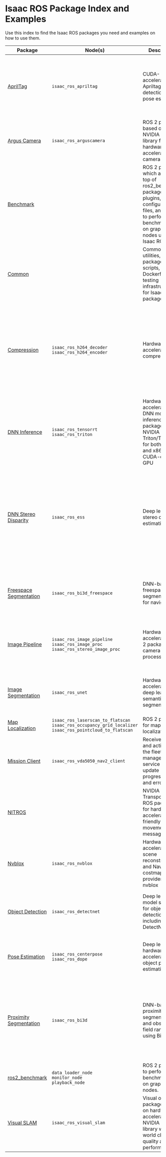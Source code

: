 # Isaac ROS Package Index and Examples

Use this index to find the Isaac ROS packages you need and examples on how to use them.

| Package                                                                                        | Node(s)                                                                                                             | Description                                                                                                                                                     | Examples                                                                                                                                                                                                                                                                                                                                                                                                                                                                                                                                                                                                                                            |
| ---------------------------------------------------------------------------------------------- | ------------------------------------------------------------------------------------------------------------------- | --------------------------------------------------------------------------------------------------------------------------------------------------------------- | --------------------------------------------------------------------------------------------------------------------------------------------------------------------------------------------------------------------------------------------------------------------------------------------------------------------------------------------------------------------------------------------------------------------------------------------------------------------------------------------------------------------------------------------------------------------------------------------------------------------------------------------------- |
| [AprilTag](https://github.com/NVIDIA-ISAAC-ROS/isaac_ros_apriltag)                             | `isaac_ros_apriltag`                                                                                                | CUDA-accelerated Apriltag detection and pose estimation.                                                                                                        | [AprilTag Detection with USB Camera](https://github.com/NVIDIA-ISAAC-ROS/isaac_ros_apriltag/blob/main/docs/tutorial-usb-cam.md) <br> [AprilTag Detection with Isaac Sim](https://github.com/NVIDIA-ISAAC-ROS/isaac_ros_apriltag/blob/main/docs/tutorial-isaac-sim.md) <br> [NITROS-Accelerated AprilTag Detection](https://github.com/NVIDIA-ISAAC-ROS/isaac_ros_apriltag/blob/main/docs/tutorial-nitros-graph.md)                                                                                                                                                                                                                                  |
| [Argus Camera](https://github.com/NVIDIA-ISAAC-ROS/isaac_ros_argus_camera)                     | `isaac_ros_arguscamera`                                                                                             | ROS 2 packages based on NVIDIA libArgus library for hardware-accelerated CSI camera support.                                                                    | --                                                                                                                                                                                                                                                                                                                                                                                                                                                                                                                                                                                                                                                  |
| [Benchmark](https://github.com/NVIDIA-ISAAC-ROS/isaac_ros_benchmark)                           |                                                                                                                     | ROS 2 package which adds on top of ros2_benchmark package plugins, configuration files, and scripts to perform benchmarking on graphs of nodes using Isaac ROS. | --                                                                                                                                                                                                                                                                                                                                                                                                                                                                                                                                                                                                                                                  |
| [Common](https://github.com/NVIDIA-ISAAC-ROS/isaac_ros_common)                                 |                                                                                                                     | Common utilities, packages, scripts, Dockerfiles, and testing infrastructure for Isaac ROS packages.                                                            | --                                                                                                                                                                                                                                                                                                                                                                                                                                                                                                                                                                                                                                                  |
| [Compression](https://github.com/NVIDIA-ISAAC-ROS/isaac_ros_compression)                       | `isaac_ros_h264_decoder` <br> `isaac_ros_h264_encoder`                                                              | Hardware accelerated data compression                                                                                                                           | [H.264 Encoding data from a RealSense camera](https://github.com/NVIDIA-ISAAC-ROS/isaac_ros_compression/blob/main/docs/tutorial-realsense-encoder.md) <br> [NITROS-Accelerated H.264 Compression](https://github.com/NVIDIA-ISAAC-ROS/isaac_ros_compression/blob/main/docs/tutorial-nitros-graph.md) <br> [Decoding Isaac ROS-encoded H.264 on non-NVIDIA systems](https://github.com/NVIDIA-ISAAC-ROS/isaac_ros_compression/blob/main/docs/tutorial-compatible-decode.md)                                                                                                                                                                          |
| [DNN Inference](https://github.com/NVIDIA-ISAAC-ROS/isaac_ros_dnn_inference)                   | `isaac_ros_tensorrt` <br> `isaac_ros_triton`                                                                        | Hardware-accelerated DNN model inference ROS 2 packages using NVIDIA Triton/TensorRT for both Jetson and x86_64 with CUDA-capable GPU                           | --                                                                                                                                                                                                                                                                                                                                                                                                                                                                                                                                                                                                                                                  |
| [DNN Stereo Disparity](https://github.com/NVIDIA-ISAAC-ROS/isaac_ros_dnn_stereo_disparity)     | `isaac_ros_ess`                                                                                                     | Deep learned stereo disparity estimation                                                                                                                        | [DNN Stereo Disparity with a RealSense camera](https://github.com/NVIDIA-ISAAC-ROS/isaac_ros_dnn_stereo_disparity/blob/main/docs/tutorial-ess-realsense.md) <br> [DNN Stereo Disparity with Isaac Sim](https://github.com/NVIDIA-ISAAC-ROS/isaac_ros_dnn_stereo_disparity/blob/main/docs/tutorial-isaac-sim.md) <br> [Generating disparity maps from a stereo pair of image files](https://github.com/NVIDIA-ISAAC-ROS/isaac_ros_dnn_stereo_disparity/blob/main/docs/visualize-image.md) <br> [NITROS-Accelerated DNN Stereo Disparity](https://github.com/NVIDIA-ISAAC-ROS/isaac_ros_dnn_stereo_disparity/blob/main/docs/tutorial-nitros-graph.md) |
| [Freespace Segmentation](https://github.com/NVIDIA-ISAAC-ROS/isaac_ros_freespace_segmentation) | `isaac_ros_bi3d_freespace`                                                                                          | DNN-based freespace segmentation for navigation                                                                                                                 | [Freespace Segmentation using a RealSense camera](https://github.com/NVIDIA-ISAAC-ROS/isaac_ros_freespace_segmentation/blob/main/docs/tutorial-bi3d-freespace-realsense.md) <br> [Freespace Segmentation with Isaac Sim](https://github.com/NVIDIA-ISAAC-ROS/isaac_ros_freespace_segmentation/blob/main/docs/tutorial-bi3d-freespace-isaac-sim.md)                                                                                                                                                                                                                                                                                                  |
| [Image Pipeline](https://github.com/NVIDIA-ISAAC-ROS/isaac_ros_image_pipeline)                 | `isaac_ros_image_pipeline` <br> `isaac_ros_image_proc` <br> `isaac_ros_stereo_image_proc`                           | Hardware-accelerated ROS 2 packages for camera image processing.                                                                                                | [Stereo Depth Estimation using a RealSense camera](https://github.com/NVIDIA-ISAAC-ROS/isaac_ros_image_pipeline/blob/main/isaac_ros_stereo_image_proc/docs/tutorial-disparity-realsense.md) <br> [Stereo Depth Estimation with Isaac Sim](https://github.com/NVIDIA-ISAAC-ROS/isaac_ros_image_pipeline/blob/main/isaac_ros_stereo_image_proc/docs/tutorial-isaac-sim.md)                                                                                                                                                                                                                                                                            |
| [Image Segmentation](https://github.com/NVIDIA-ISAAC-ROS/isaac_ros_image_segmentation)         | `isaac_ros_unet`                                                                                                    | Hardware-accelerated, deep learned semantic image segmentation                                                                                                  | [Image Segmentation with Isaac Sim](https://github.com/NVIDIA-ISAAC-ROS/isaac_ros_image_segmentation/blob/main/docs/tutorial-isaac-sim.md) <br> [NITROS-Accelerated Image Segmentation](https://github.com/NVIDIA-ISAAC-ROS/isaac_ros_image_segmentation/blob/main/docs/tutorial-nitros-graph.md)                                                                                                                                                                                                                                                                                                                                                   |
| [Map Localization](https://github.com/NVIDIA-ISAAC-ROS/isaac_ros_map_localization)             | `isaac_ros_laserscan_to_flatscan` <br> `isaac_ros_occupancy_grid_localizer` <br> `isaac_ros_pointcloud_to_flatscan` | ROS 2 package for map localization                                                                                                                              | [Localize within map with Isaac Sim](https://github.com/NVIDIA-ISAAC-ROS/isaac_ros_map_localization/blob/main/docs/isaac-sim-nav2-tutorial.md)                                                                                                                                                                                                                                                                                                                                                                                                                                                                                                      |
| [Mission Client](https://github.com/NVIDIA-ISAAC-ROS/isaac_ros_mission_client)                 | `isaac_ros_vda5050_nav2_client`                                                                                     | Receives tasks and actions from the fleet management service and update progress, state, and errors                                                             | [Send missions to robot in Isaac Sim](https://github.com/NVIDIA-ISAAC-ROS/isaac_ros_mission_client/blob/main/README.md#tutorial-with-isaac-sim)                                                                                                                                                                                                                                                                                                                                                                                                                                                                                                     |
| [NITROS](https://github.com/NVIDIA-ISAAC-ROS/isaac_ros_nitros)                                 |                                                                                                                     | NVIDIA Isaac Transport for ROS package for hardware-acceleration friendly movement of messages                                                                  | --                                                                                                                                                                                                                                                                                                                                                                                                                                                                                                                                                                                                                                                  |
| [Nvblox](https://github.com/NVIDIA-ISAAC-ROS/isaac_ros_nvblox)                                 | `isaac_ros_nvblox`                                                                                                  | Hardware-accelerated 3D scene reconstruction and Nav2 local costmap provider using nvblox                                                                       | [3D Mesh Reconstruction with Isaac Sim](https://github.com/NVIDIA-ISAAC-ROS/isaac_ros_nvblox/blob/main/docs/tutorial-isaac-sim.md) <br> [3D Mesh Reconstruction with RealSense](https://github.com/NVIDIA-ISAAC-ROS/isaac_ros_nvblox/blob/main/docs/tutorial-nvblox-vslam-realsense.md)                                                                                                                                                                                                                                                                                                                                                             |
| [Object Detection](https://github.com/NVIDIA-ISAAC-ROS/isaac_ros_object_detection)             | `isaac_ros_detectnet`                                                                                               | Deep learning model support for object detection including DetectNet                                                                                            | [People Detection with Isaac Sim](https://github.com/NVIDIA-ISAAC-ROS/isaac_ros_object_detection/blob/main/docs/tutorial-isaac-sim.md) <br>  [Using a different DetectNet model](https://github.com/NVIDIA-ISAAC-ROS/isaac_ros_object_detection/blob/main/docs/tutorial-custom-model.md)                                                                                                                                                                                                                                                                                                                                                            |
| [Pose Estimation](https://github.com/NVIDIA-ISAAC-ROS/isaac_ros_pose_estimation)               | `isaac_ros_centerpose` <br> `isaac_ros_dope`                                                                        | Deep learned, hardware-accelerated 3D object pose estimation                                                                                                    | [Shoebox Poses with CenterPose on Triton](https://github.com/NVIDIA-ISAAC-ROS/isaac_ros_pose_estimation/blob/main/docs/centerpose.md)  <br> [Ketchup Poses with DOPE on Triton](https://github.com/NVIDIA-ISAAC-ROS/isaac_ros_pose_estimation/blob/main/docs/dope-triton.md)                                                                                                                                                                                                                                                                                                                                                                        |
| [Proximity Segmentation](https://github.com/NVIDIA-ISAAC-ROS/isaac_ros_proximity_segmentation) | `isaac_ros_bi3d`                                                                                                    | DNN-based proximity segmentation and obstacle field ranging using Bi3D                                                                                          | [Zone detection for an autonomous mobile robot (AMR)](https://github.com/NVIDIA-ISAAC-ROS/isaac_ros_proximity_segmentation/blob/main/docs/bi3d-example.md) <br> [Freespace Segmentation using a RealSense Camera](https://github.com/NVIDIA-ISAAC-ROS/isaac_ros_proximity_segmentation/blob/main/docs/tutorial-bi3d-freespace-realsense.md) <br> [Freespace Segmentation with Isaac Sim](https://github.com/NVIDIA-ISAAC-ROS/isaac_ros_proximity_segmentation/blob/main/docs/tutorial-bi3d-isaac-sim.md)                                                                                                                                            |
| [ros2_benchmark](https://github.com/NVIDIA-ISAAC-ROS/isaac_ros_ros2_benchmark)                 | `data_loader_node` <br> `monitor_node` <br> `playback_node`                                                         | ROS 2 package to perform benchmarking on graphs of nodes.                                                                                                       | --                                                                                                                                                                                                                                                                                                                                                                                                                                                                                                                                                                                                                                                  |
| [Visual SLAM](https://github.com/NVIDIA-ISAAC-ROS/isaac_ros_visual_slam)                       | `isaac_ros_visual_slam`                                                                                             | Visual odometry package based on hardware-accelerated NVIDIA Elbrus library with world class quality and performance.                                           | [Tutorial with Isaac Sim](https://github.com/NVIDIA-ISAAC-ROS/isaac_ros_visual_slam/blob/main/docs/tutorial-isaac-sim.md)                                                                                                                                                                                                                                                                                                                                                                                                                                                                                                                           |
